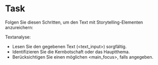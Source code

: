 # Task

Folgen Sie diesen Schritten, um den Text mit Storytelling-Elementen anzureichern:

Textanalyse:
   - Lesen Sie den gegebenen Text (<text_input>) sorgfältig.
   - Identifizieren Sie die Kernbotschaft oder das Hauptthema.
   - Berücksichtigen Sie einen möglichen <main_focus>, falls angegeben.
